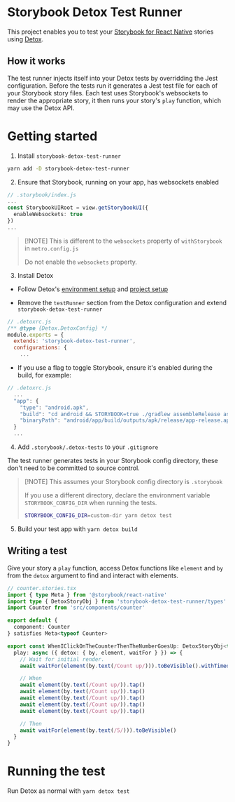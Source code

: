 # Storybook Detox Test Runner

This project enables you to test your [Storybook for React Native](https://github.com/storybookjs/react-native) stories using [Detox](https://wix.github.io/Detox/).

## How it works

The test runner injects itself into your Detox tests by overridding the Jest configuration.
Before the tests run it generates a Jest test file for each of your Storybook story files.
Each test uses Storybook's websockets to render the appropriate story, it then runs your story's `play` function, which may use the Detox API.

# Getting started

1. Install `storybook-detox-test-runner`

```sh
yarn add -D storybook-detox-test-runner
```

2. Ensure that Storybook, running on your app, has websockets enabled

```typescript
// .storybook/index.js
...
const StorybookUIRoot = view.getStorybookUI({
  enableWebsockets: true
})
...
```

> [!NOTE] This is different to the `websockets` property of `withStorybook` in `metro.config.js`
>
> Do not enable the `websockets` property.

3. Install Detox

- Follow Detox's [environment setup](https://wix.github.io/Detox/docs/introduction/environment-setup) and [project setup](https://wix.github.io/Detox/docs/introduction/project-setup)

- Remove the `testRunner` section from the Detox configuration and extend `storybook-detox-test-runner`

```javascript
// .detoxrc.js
/** @type {Detox.DetoxConfig} */
module.exports = {
  extends: 'storybook-detox-test-runner',
  configurations: {
    ...
```

- If you use a flag to toggle Storybook, ensure it's enabled during the build, for example:

```javascript
// .detoxrc.js
  ...
  "app": {
    "type": "android.apk",
    "build": "cd android && STORYBOOK=true ./gradlew assembleRelease assembleAndroidTest -DtestBuildType=release",
    "binaryPath": "android/app/build/outputs/apk/release/app-release.apk"
  }
  ...
```

4. Add `.storybook/.detox-tests` to your `.gitignore`

The test runner generates tests in your Storybook config directory, these don't need to be committed to source control.

> [!NOTE] This assumes your Storybook config directory is `.storybook`
>
> If you use a different directory, declare the environment variable `STORYBOOK_CONFIG_DIR` when running the tests.
>
> ```sh
> STORYBOOK_CONFIG_DIR=custom-dir yarn detox test
> ```

5. Build your test app with `yarn detox build`

## Writing a test

Give your story a `play` function, access Detox functions like `element` and `by` from the `detox` argument to find and interact with elements.

```typescript
// counter.stories.tsx
import { type Meta } from '@storybook/react-native'
import type { DetoxStoryObj } from 'storybook-detox-test-runner/types'
import Counter from 'src/components/counter'

export default {
  component: Counter
} satisfies Meta<typeof Counter>

export const WhenIClickOnTheCounterThenTheNumberGoesUp: DetoxStoryObj<typeof Counter> = {
  play: async ({ detox: { by, element, waitFor } }) => {
    // Wait for initial render.
    await waitFor(element(by.text(/Count up/))).toBeVisible().withTimeout(1000)

    // When
    await element(by.text(/Count up/)).tap()
    await element(by.text(/Count up/)).tap()
    await element(by.text(/Count up/)).tap()
    await element(by.text(/Count up/)).tap()
    await element(by.text(/Count up/)).tap()

    // Then
    await waitFor(element(by.text(/5/))).toBeVisible()
  }
}
```

# Running the test

Run Detox as normal with `yarn detox test`
